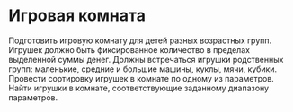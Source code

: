 # Игровая комната 
Подготовить игровую комнату для детей разных возрастных групп. Игрушек должно быть фиксированное количество в пределах выделенной суммы денег. Должны встречаться игрушки родственных групп: маленькие, средние и большие машины, куклы, мячи, кубики. Провести сортировку игрушек в комнате по одному из параметров. Найти игрушки в комнате, соответствующие заданному диапазону параметров.
